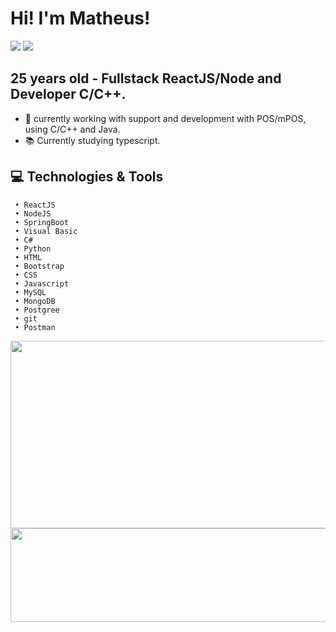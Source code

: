 # Hi! I'm Matheus! 
[<img  src = "https://img.shields.io/badge/instagram-%23E4405F.svg?&style=for-the-badge&logo=instagram&logoColor=white">](https://www.instagram.com/mattt_tea/)
[<img  src="https://img.shields.io/badge/linkedin-%230077B5.svg?&style=for-the-badge&logo=linkedin&logoColor=white" />](https://www.linkedin.com/in/matheus-pires-b90247149/)
## 25 years old - Fullstack ReactJS/Node and Developer C/C++.

- 🤖 currently working with support and development with POS/mPOS, using C/C++ and Java.
- 📚 Currently studying typescript.
## 💻 Technologies & Tools
     • ReactJS
     • NodeJS
     • SpringBoot
     • Visual Basic
     • C#
     • Python
     • HTML
     • Bootstrap
     • CSS
     • Javascript
     • MySQL
     • MongoDB
     • Postgree
     • git
     • Postman

<div>
  <a href="https://github.com/rafaballerini2">
    <img width ="1000cm" height="300cm" src="https://github-readme-stats.vercel.app/api/top-langs/?username=MattLPires&layout=compact&langs_count=16&theme=dracula"/>
    <img width = "1000cm" height="150cm" src="https://github-readme-stats.vercel.app/api?username=MattLPires&show_icons=true&theme=dracula&include_all_commits=true&count_private=true"/>
</div>
  
<!---
MattLPires/MattLPires is a ✨ special ✨ repository because its `README.md` (this file) appears on your GitHub profile.
You can click the Preview link to take a look at your changes.
--->
